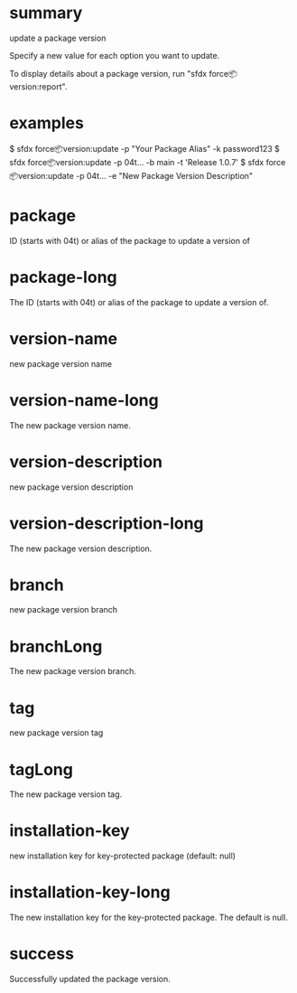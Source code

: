 # summary

update a package version

Specify a new value for each option you want to update.

To display details about a package version, run "sfdx force:package:version:report".

# examples

$ sfdx force:package:version:update -p "Your Package Alias" -k password123
$ sfdx force:package:version:update -p 04t... -b main -t 'Release 1.0.7'
$ sfdx force:package:version:update -p 04t... -e "New Package Version Description"

# package

ID (starts with 04t) or alias of the package to update a version of

# package-long

The ID (starts with 04t) or alias of the package to update a version of.

# version-name

new package version name

# version-name-long

The new package version name.

# version-description

new package version description

# version-description-long

The new package version description.

# branch

new package version branch

# branchLong

The new package version branch.

# tag

new package version tag

# tagLong

The new package version tag.

# installation-key

new installation key for key-protected package (default: null)

# installation-key-long

The new installation key for the key-protected package. The default is null.

# success

Successfully updated the package version.
